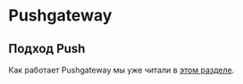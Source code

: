 # Pushgateway

## Подход Push

Как работает Pushgateway мы уже читали в [этом разделе](https://github.com/lamjob1993/linux-monitoring/blob/main/prometheus/beginning/9.1%20Pushgateway.md).
